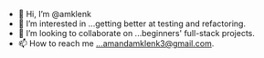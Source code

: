 - 👋 Hi, I’m @amklenk
- 👀 I’m interested in ...getting better at testing and refactoring.
- 💞️ I’m looking to collaborate on ...beginners' full-stack projects.
- 📫 How to reach me ...amandamklenk3@gmail.com.

<!---
amklenk/amklenk is a ✨ special ✨ repository because its `README.md` (this file) appears on your GitHub profile.
You can click the Preview link to take a look at your changes.
--->
